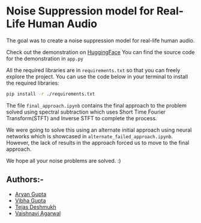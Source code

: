 # Noise Suppression model for Real-Life Human Audio

The goal was to create a noise suppression model for real-life human audio.

Check out the demonstration on [HuggingFace](https://huggingface.co/spaces/aryanthepain/Noise_Suppression_Model)
You can find the source code for the demonstration in `app.py`

All the required libraries are in `requirements.txt` so that you can freely explore the project.
You can use the code below in your terminal to install the required libraries:

```bash
pip install -r ./requirements.txt
```

The file `final_approach.ipynb` contains the final approach to the problem solved using spectral subtraction which uses Short Time Fourier Transform(STFT) and Inverse STFT to complete the process.

We were going to solve this using an alternate initial approach using neural networks which is showcased in `alternate_failed_approach.ipynb`. However, the lack of results in the approach forced us to move to the final approach.

We hope all your noise problems are solved. :)

## Authors:-

- [Aryan Gupta](https://github.com/aryanthepain)
- [Vibha Gupta](https://github.com/Vibha17)
- [Tejas Deshmukh](https://github.com/tejas615)
- [Vaishnavi Agarwal](https://github.com/VA0910)
